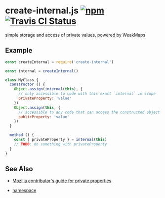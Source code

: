 # create-internal.js [![npm](https://img.shields.io/npm/v/create-internal.svg?maxAge=2592000)](https://www.npmjs.com/package/create-internal) [![Travis CI Status](https://travis-ci.org/jokeyrhyme/create-internal.js.svg?branch=master)](https://travis-ci.org/jokeyrhyme/create-internal.js)

simple storage and access of private values, powered by WeakMaps


## Example

```js
const createInternal = require('create-internal')

const internal = createInternal()

class MyClass {
  constructor () {
    Object.assign(internal(this), {
      // only accessible to code with this exact `internal` in scope
      privateProperty: 'value'
    })
    Object.assign(this, {
      // accessible to any code that can access the constructed object
      publicProperty: 'value'
    })
  }

  method () {
    const { privateProperty } = internal(this)
    // TODO: do something with privateProperty
  }
}
```


## See Also

-   [Mozilla contributor's guide for private properties](https://developer.mozilla.org/en-US/Add-ons/SDK/Guides/Contributor_s_Guide/Private_Properties)

-   [namespace](https://www.npmjs.com/package/namespace)
